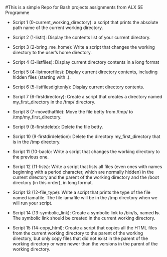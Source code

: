 #This is a simple Repo for Bash projects assignments from ALX SE Programme

   -  Script 1 (0-current_working_directory): a script that prints the absolute path name of the current working directory.


   -  Script 2 (1-listit): Display the contents list of your current directory.


   -  Script 3 (2-bring_me_home): Write a script that changes the working directory to the user’s home directory.


   - Script 4 (3-listfiles): Display current directory contents in a long format

 -   Script 5 (4-listmorefiles): Display current directory contents, including hidden files (starting with .). 

  -  Script 6 (5-listfilesdigitonly): Display current directory contents.

   - Script 7 (6-firstdirectory): Create a script that creates a directory named my_first_directory in the /tmp/ directory.

   - Script 8 (7-movethatfile): Move the file betty from /tmp/ to /tmp/my_first_directory.

   - Script 9 (8-firstdelete): Delete the file betty.

   - Script 10 (9-firstdirdeletion): Delete the directory my_first_directory that is in the /tmp directory.

-    Script 11 (10-back): Write a script that changes the working directory to the previous one.

 -   Script 12 (11-lists): Write a script that lists all files (even ones with names beginning with a period character, 
    which are normally hidden) in the current directory and the parent of the working directory and the /boot directory (in this order), in long format.

  -  Script 13 (12-file_type): Write a script that prints the type of the file named iamafile.
    The file iamafile will be in the /tmp directory when we will run your script.

   - Script 14 (13-symbolic_link): Create a symbolic link to /bin/ls, named __ls__. The symbolic link should be created in the current working directory.

   - Script 15 (14-copy_html): Create a script that copies all the HTML files from the current working directory to the parent of the working directory,
    but only copy files that did not exist in the parent of the working directory or were newer than the versions in the parent of the working directory.
